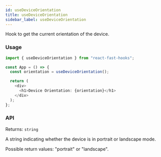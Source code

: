```yaml
---
id: useDeviceOrientation
title: useDeviceOrientation
sidebar_label: useDeviceOrientation
---
```


Hook to get the current orientation of the device.

### Usage

```typescript
import { useDeviceOrientation } from "react-fast-hooks";

const App = () => {
  const orientation = useDeviceOrientation();

  return (
    <div>
      <h1>Device Orientation: {orientation}</h1>
    </div>
  );
};
```

### API

Returns: `string`

A string indicating whether the device is in portrait or landscape mode.

Possible return values: "portrait" or "landscape".
